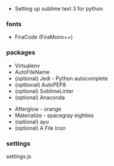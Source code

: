 * Setting up sublime text 3 for python

### fonts
* FiraCode (FiraMono++)


### packages
<!-- python -->
* Virtualenv
* AutoFileName
* (optional) Jedi - Python autocomplete
* (opttional) AutoPEP8
* (optional) SublimeLinter
* (optional) Anaconda

<!-- theme -->
* Afterglow - orange
* Materialize - spacegray eighties
* (optional) ayu
* (optional) A File Icon


### settings
settings.js
